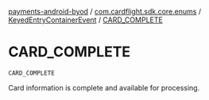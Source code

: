 [payments-android-byod](../../index.md) / [com.cardflight.sdk.core.enums](../index.md) / [KeyedEntryContainerEvent](index.md) / [CARD_COMPLETE](./-c-a-r-d_-c-o-m-p-l-e-t-e.md)

# CARD_COMPLETE

`CARD_COMPLETE`

Card information is complete and available for processing.

